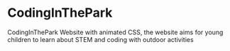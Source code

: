 # CodingInThePark
CodingInThePark Website with animated CSS, the website aims for young children to learn about STEM and coding with outdoor activities
